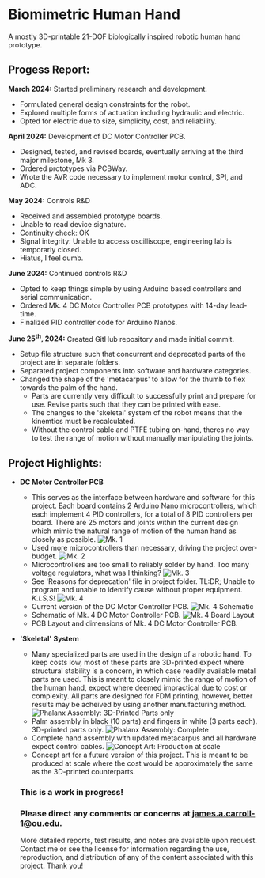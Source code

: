 # Biomimetric Human Hand
A mostly 3D-printable 21-DOF biologically inspired robotic human hand prototype.

## Progess Report:
**March 2024:** Started preliminary research and development. 
- Formulated general design constraints for the robot.
- Explored multiple forms of actuation including hydraulic and electric.
- Opted for electric due to size, simplicity, cost, and reliability.

**April 2024:** Development of DC Motor Controller PCB.
- Designed, tested, and revised boards, eventually arriving at the third major milestone, Mk 3. 
- Ordered prototypes via PCBWay.
- Wrote the AVR code necessary to implement motor control, SPI, and ADC.

**May 2024:** Controls R&D
- Received and assembled prototype boards.
- Unable to read device signature.
- Continuity check: OK
- Signal integrity: Unable to access oscilliscope, engineering lab is temporarly closed.
- Hiatus, I feel dumb.

**June 2024:** Continued controls R&D
- Opted to keep things simple by using Arduino based controllers and serial communication.
- Ordered Mk. 4 DC Motor Controller PCB prototypes with 14-day lead-time. 
- Finalized PID controller code for Arduino Nanos. 

**June 25<sup>th</sup>, 2024:** Created GitHub repository and made initial commit.
- Setup file structure such that concurrent and deprecated parts of the project are in separate folders.
- Separated project components into software and hardware categories.
- Changed the shape of the 'metacarpus' to allow for the thumb to flex towards the palm of the hand. 
  - Parts are currently very difficult to successfully print and prepare for use. Revise parts such that they can be printed with ease.
  - The changes to the 'skeletal' system of the robot means that the kinemtics must be recalculated. 
  - Without the control cable and PTFE tubing on-hand, theres no way to test the range of motion without manually manipulating the joints. 

## Project Highlights:
- **DC Motor Controller PCB** 
  - This serves as the interface between hardware and software for this project. Each board contains 2 Arduino Nano microcontrollers, which each implement 4 PID controllers, for a total of 8 PID controllers per board. There are 25 motors and joints within the current design which mimic the natural range of motion of the human hand as closely as possible.
  ![Mk. 1](/Renders/DC_Motor_Controller_2024-May-16_01-15-25PM-000_CustomizedView20484802570.png)
  - Used more microcontrollers than necessary, driving the project over-budget. 
  ![Mk. 2](/Renders/DC_Motor_Controller_2024-May-17_01-13-07PM-000_CustomizedView9308964263.png)
  - Microcontrollers are too small to reliably solder by hand. Too many voltage regulators, what was I thinking?
  ![Mk. 3](/Renders/DC_Motor_Controller_Mk3_2024-May-31_03-53-12AM-000_CustomizedView27002214263_png.png)
  - See 'Reasons for deprecation' file in project folder. TL:DR; Unable to program and unable to identify cause without proper equipment. _K.I.S,S!_
  ![Mk. 4](/Renders/DC_Motor_Controller_Mk4_2024-Jun-25_07-05-43PM-000_CustomizedView16519912145_png.png)
  - Current version of the DC Motor Controller PCB.
  ![Mk. 4 Schematic](/Designs/Concurrent/DC%20Motor%20Controller/Mk4/Schematic.png)
  - Schematic of Mk. 4 DC Motor Controller PCB. 
  ![Mk. 4 Board Layout](/Designs/Concurrent/DC%20Motor%20Controller/Mk4/Board%20Layout.png)
  - PCB Layout and dimensions of Mk. 4 DC Motor Controller PCB. 

- **'Skeletal' System** 
  - Many specialized parts are used in the design of a robotic hand. To keep costs low, most of these parts are 3D-printed expect where structural stability is a concern, in which case readily available metal parts are used. This is meant to closely mimic the range of motion of the human hand, expect where deemed impractical due to cost or complexity. All parts are designed for FDM printing, however, better results may be acheived by using another manufacturing method.
  ![Phalanx Assembly: 3D-Printed Parts only](/Renders/Phalanx_Assembly_2024-Jun-23_05-39-12PM-000_CustomizedView3688566158_png.png)
  - Palm assembly in black (10 parts) and fingers in white (3 parts each). 3D-printed parts only.
  ![Phalanx Assembly: Complete](/Renders/Phalanx_Assembly_2024-Jun-24_08-13-17PM-000_CustomizedView18257921723_png.png)
  - Complete hand assembly with updated metacarpus and all hardware expect control cables.
  ![Concept Art: Production at scale](/Renders/Sheet%20Metal%20Phalanx%20-%20Concept%20Art%20for%20Mk2.png)
  - Concept art for a future version of this project. This is meant to be produced at scale where the cost would be approximately the same as the 3D-printed counterparts.

  ### This is a work in progress!
  ### Please direct any comments or concerns at james.a.carroll-1@ou.edu.
  More detailed reports, test results, and notes are available upon request. Contact me or see the license for information regarding the use, reproduction, and distribution of any of the content associated with this project. Thank you!
